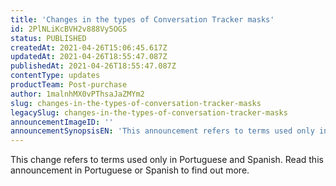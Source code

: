 ```yaml
---
title: 'Changes in the types of Conversation Tracker masks'
id: 2PlNLiKcBVH2v888Vy5OGS
status: PUBLISHED
createdAt: 2021-04-26T15:06:45.617Z
updatedAt: 2021-04-26T18:55:47.087Z
publishedAt: 2021-04-26T18:55:47.087Z
contentType: updates
productTeam: Post-purchase
author: 1malnhMX0vPThsaJaZMYm2
slug: changes-in-the-types-of-conversation-tracker-masks
legacySlug: changes-in-the-types-of-conversation-tracker-masks
announcementImageID: ''
announcementSynopsisEN: 'This announcement refers to terms used only in Portuguese and Spanish. Read it in those languages to find out more.'
---
```


<div class="alert alert-info">
<p>This change refers to terms used only in Portuguese and Spanish. Read this announcement in Portuguese or Spanish to find out more.</p>
</div>
